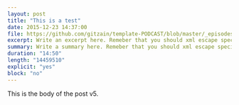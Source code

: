 ```yaml
---
layout: post
title: "This is a test"
date: 2015-12-23 14:37:00
file: https://github.com/gitzain/template-PODCAST/blob/master/_episodes/test.mp3
excerpt: Write an excerpt here. Remeber that you should xml escape special characters.
summary: Write a summary here. Remeber that you should xml escape special characters.
duration: "14:50"
length: "14459510"
explicit: "yes"
block: "no"
---
```


This is the body of the post v5.